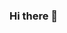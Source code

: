 ### Hi there 👋

<!--
**nbeauvais1/nbeauvais1** is a ✨ _special_ ✨ repository because its `README.md` (this file) appears on your GitHub profile.

<details>
  <summary> - 🔭 I’m currently working on ...
- 🌱 I’m currently learning ...
- 👯 I’m looking to collaborate on ...
- 🤔 I’m looking for help with ...
- 💬 Ask me about ...
- 📫 How to reach me: ...
- 😄 Pronouns: ...
- ⚡ Fun fact: ...</summary>
</details>

### Technologies & Tools

## GitHub Stats

<a href="https://github.com/nbeauvais1/nbeauvais1">
  <img align="center" src="https://github-readme-stats.vercel.app/api/top-langs/?username=nbeauvais1&hide=html&title_color=c9cacc&icon_color=2bbc8a&bg_color=1d1f21" />
</a>

<a href="https://github.com/nbeauvais1/nbeauvais1">
   <img align"center" src=https://github-readme-stats.vercel.app.api?username=nbeauvais1&show_icons=true&line_height=27&count_private=true&title_color=ffffff&text_color=c9cacc&icon_color=2bbc8a&bg_color=1d1f21" alt="Natalie Beauvais' GitHub stats"/>
</a>

